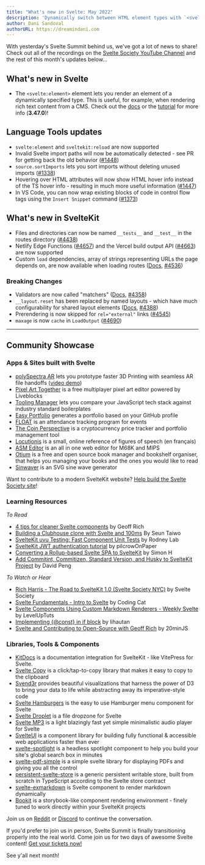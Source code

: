 ```yaml
---
title: "What's new in Svelte: May 2022"
description: 'Dynamically switch between HTML element types with `<svelte:element>`'
author: Dani Sandoval
authorURL: https://dreamindani.com
---
```


With yesterday's Svelte Summit behind us, we've got a lot of news to share! Check out all of the recordings on the [Svelte Society YouTube Channel](https://www.youtube.com/sveltesociety) and the rest of this month's updates below...

## What's new in Svelte

- The `<svelte:element>` element lets you render an element of a dynamically specified type. This is useful, for example, when rendering rich text content from a CMS. Check out the [docs](https://svelte.dev/docs#template-syntax-svelte-element) or the [tutorial](/tutorial/svelte/svelte-element) for more info (**3.47.0**)!

## Language Tools updates

- `svelte:element` and `sveltekit:reload` are now supported
- Invalid Svelte import paths will now be automatically detected - see PR for getting back the old behavior ([#1448](https://github.com/sveltejs/language-tools/pull/1448))
- `source.sortImports` lets you sort imports without deleting unused imports ([#1338](https://github.com/sveltejs/language-tools/issues/1338))
- Hovering over HTML attributes will now show HTML hover info instead of the TS hover info - resulting in much more useful information ([#1447](https://github.com/sveltejs/language-tools/pull/1447))
- In VS Code, you can now wrap existing blocks of code in control flow tags using the `Insert Snippet` command ([#1373](https://github.com/sveltejs/language-tools/pull/1373))

## What's new in SvelteKit

- Files and directories can now be named `__tests__` and `__test__` in the routes directory ([#4438](https://github.com/sveltejs/kit/pull/4438))
- Netlify Edge Functions ([#4657](https://github.com/sveltejs/kit/pull/4657)) and the Vercel build output API ([#4663](https://github.com/sveltejs/kit/pull/4663)) are now supported
- Custom `load` dependencies, array of strings representing URLs the page depends on, are now available when loading routes ([Docs](/docs/kit/load#Rerunning-load-functions), [#4536](https://github.com/sveltejs/kit/pull/4536))

### Breaking Changes

- Validators are now called "matchers" ([Docs](/docs/kit/routing#advanced-routing-matching), [#4358](https://github.com/sveltejs/kit/pull/4358))
- `__layout.reset` has been replaced by named layouts - which have much configurability for shared layout elements ([Docs](/docs/kit/advanced-routing#Advanced-layouts-layout), [#4388](https://github.com/sveltejs/kit/pull/4388))
- Prerendering is now skipped for `rel="external"` links ([#4545](https://github.com/sveltejs/kit/pull/4545))
- `maxage` is now `cache` in `LoadOutput` ([#4690](https://github.com/sveltejs/kit/pull/4690))

---

## Community Showcase

### Apps & Sites built with Svelte

- [polySpectra AR](https://ar.polyspectra.com/) lets you prototype faster 3D Printing with seamless AR file handoffs ([video demo](https://www.youtube.com/watch?v=VhYCeVGcG3E))
- [Pixel Art Together](https://github.com/liveblocks/pixel-art-together) is a free multiplayer pixel art editor powered by Liveblocks
- [Tooling Manager](https://tooling-manager.netlify.app/) lets you compare your JavaScript tech stack against industry standard boilerplates
- [Easy Portfolio](https://easy-portfolio.com/) generates a portfolio based on your GitHub profile
- [FLOAT](https://github.com/muttoni/float) is an attendance tracking program for events
- [The Coin Perspective](https://thecoinperspective.com/) is a cryptocurrency price tracker and portfolio management tool
- [Locutionis](https://github.com/pbouillon/locutionis) is a small, online reference of figures of speech (en français)
- [ASM Editor](https://asm-editor.specy.app/) is an all in one web editor for M68K and MIPS
- [Otium](https://github.com/alombi/otium) is a free and open source book manager and bookshelf organiser, that helps you managing your books and the ones you would like to read
- [Sinwaver](https://github.com/Hugo-Dz/Sinwaver) is an SVG sine wave generator

Want to contribute to a modern SvelteKit website? [Help build the Svelte Society site](https://github.com/svelte-society/sveltesociety.dev/issues)!

### Learning Resources

_To Read_

- [4 tips for cleaner Svelte components](https://geoffrich.net/posts/clean-component-tips/) by Geoff Rich
- [Building a Clubhouse clone with Svelte and 100ms](https://www.100ms.live/blog/clubhouse-clone-with-svelte) By Seun Taiwo
- [SvelteKit uvu Testing: Fast Component Unit Tests](https://rodneylab.com/sveltekit-uvu-testing/) by Rodney Lab
- [SvelteKit JWT authentication tutorial](https://dev.to/pilcrowonpaper/sveltekit-jwt-authentication-tutorial-2m34) by pilcrowOnPaper
- [Converting a Rollup-based Svelte SPA to SvelteKit](https://github.com/sveltejs/kit/discussions/4595) by Simon H
- [Add Commitint, Commitizen, Standard Version, and Husky to SvelteKit Project](https://davipon.hashnode.dev/add-commitint-commitizen-standard-version-and-husky-to-sveltekit-project) by David Peng

_To Watch or Hear_

- [Rich Harris - The Road to SvelteKit 1.0 (Svelte Society NYC)](https://www.youtube.com/watch?v=s6a1pbTVcUs) by Svelte Society
- [Svelte Fundamentals - Intro to Svelte](https://codingcat.dev/course/intro-to-svelte) by Coding Cat
- [Svelte Components Using Custom Markdown Renderers - Weekly Svelte](https://www.youtube.com/watch?v=ZiEROAqobwM) by LevelUpTuts
- [Implementing {@const} in if block](https://www.youtube.com/watch?v=f5iReGqjmG0) by lihautan
- [Svelte and Contributing to Open-Source with Geoff Rich](https://podcast.20minjs.com/1952066/10417700-episode-6-svelte-and-contributing-to-open-source-with-geoff-rich) by 20minJS

### Libraries, Tools & Components

- [KitDocs](https://github.com/svelteness/kit-docs) is a documentation integration for SvelteKit - like VitePress for Svelte.
- [Svelte Copy](https://github.com/ghostdevv/svelte-copy) is a click/tap-to-copy library that makes it easy to copy to the clipboard
- [Svend3r](https://github.com/oslabs-beta/svend3r) provides beautiful visualizations that harness the power of D3 to bring your data to life while abstracting away its imperative-style code
- [Svelte Hamburgers](https://github.com/ghostdevv/svelte-hamburgers) is the easy to use Hamburger menu component for Svelte
- [Svelte Droplet](https://github.com/probablykasper/svelte-droplet) is a file dropzone for Svelte
- [Svelte MP3](https://www.npmjs.com/package/svelte-mp3) is a light blazingly fast yet simple minimalistic audio player for Svelte
- [SvelteUI](https://github.com/Brisklemonade/svelteui) is a component library for building fully functional & accessible web applications faster than ever
- [svelte-spotlight](https://github.com/beynar/svelte-spotlight) is a headless spotlight component to help you build your site's global search box in minutes
- [svelte-pdf-simple](https://github.com/gspasov/svelte-pdf-simple) is a simple svelte library for displaying PDFs and giving you all the control
- [persistent-svelte-store](https://github.com/omer-g/persistent-svelte-store) is a generic persistent writable store, built from scratch in TypeScript according to the Svelte store contract
- [svelte-exmarkdown](https://github.com/ssssota/svelte-exmarkdown) is Svelte component to render markdown dynamically
- [Bookit](https://github.com/leveluptuts/bookit) is a storybook-like component rendering environment - finely tuned to work directly within your SvelteKit projects

Join us on [Reddit](https://www.reddit.com/r/sveltejs/) or [Discord](https://discord.com/invite/yy75DKs) to continue the conversation.

If you'd prefer to join us in person, Svelte Summit is finally transitioning properly into the real world. Come join us for two days of awesome Svelte content! [Get your tickets now!](https://ti.to/svelte/svelte-summit-fall-edition)

See y'all next month!
